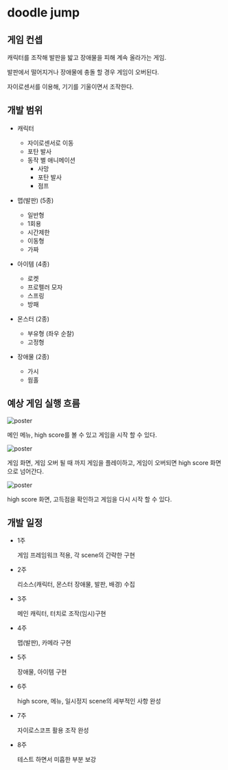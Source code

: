 # doodle jump


## 게임 컨셉


캐릭터를 조작해 발판을 밟고 장애물을 피해 계속 올라가는 게임.

발판에서 떨어지거나 장애물에 충돌 할 경우 게임이 오버된다. 

자이로센서를 이용해, 기기를 기울이면서 조작한다. 


## 개발 범위


* 캐릭터
   * 자이로센서로 이동
   * 포탄 발사 
   * 동작 별 애니메이션
     * 사망 
     * 포탄 발사
     * 점프

* 맵(발판) (5종)
   * 일반형
   * 1회용
   * 시간제한
   * 이동형
   * 가짜


* 아이템 (4종) 
   * 로켓
   * 프로펠러 모자
   * 스프링
   * 방패


* 몬스터 (2종)
   * 부유형 (좌우 순찰)
   * 고정형

* 장애물 (2종)
   * 가시
   * 웜홀

## 예상 게임 실행 흐름


![poster](./1.jpg)

메인 메뉴, high score를 볼 수 있고 게임을 시작 할 수 있다.



![poster](./2.jpg)

게임 화면, 게임 오버 될 때 까지 게임을 플레이하고, 게임이 오버되면 high score 화면으로 넘어간다.

 
![poster](./3.jpg)

high score 화면, 고득점을 확인하고 게임을 다시 시작 할 수 있다.


## 개발 일정

* 1주

  게임 프레임워크 적용, 각 scene의 간략한 구현

* 2주

  리소스(캐릭터, 몬스터 장애물, 발판, 배경) 수집

* 3주

  메인 캐릭터, 터치로 조작(임시)구현

* 4주

  맵(발판), 카메라 구현

* 5주 

  장애물, 아이템 구현

* 6주

  high score, 메뉴, 일시정지 scene의 세부적인 사항 완성

* 7주

  자이로스코프 활용 조작 완성

* 8주

  테스트 하면서 미흡한 부분 보강
